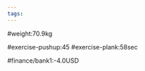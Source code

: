 ```yaml
---
tags: 
---
```


#weight:70.9kg

#exercise-pushup:45
#exercise-plank:58sec




#finance/bank1:-4.0USD

